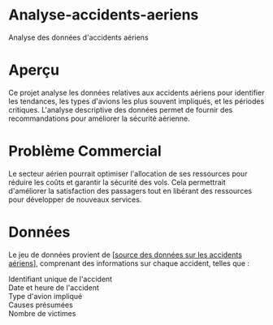 # Analyse-accidents-aeriens
Analyse des données d'accidents aériens
# Aperçu
Ce projet analyse les données relatives aux accidents aériens pour identifier les tendances, les types d'avions les plus souvent impliqués, et les périodes critiques. L'analyse descriptive des données permet de fournir des recommandations pour améliorer la sécurité aérienne.
# Problème Commercial
Le secteur aérien pourrait optimiser l'allocation de ses ressources pour réduire les coûts et garantir la sécurité des vols. Cela permettrait d'améliorer la satisfaction des passagers tout en libérant des ressources pour développer de nouveaux services.
# Données
Le jeu de données provient de [[source des données sur les accidents aériens](https://www.kaggle.com/datasets/khsamaha/aviation-accident-database-synopses/data)], comprenant des informations sur chaque accident, telles que :

Identifiant unique de l'accident <br> Date et heure de l'accident <br> Type d'avion impliqué <br> Causes présumées <br> Nombre de victimes <br>
